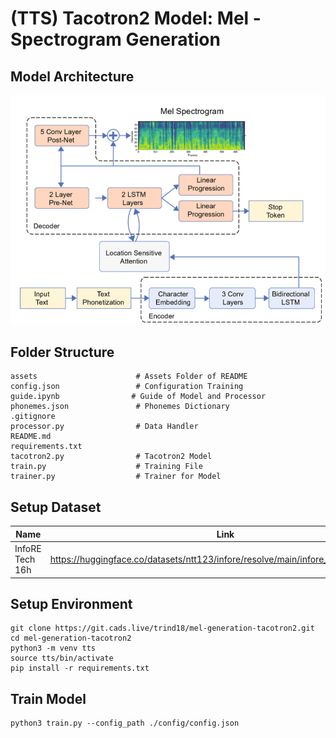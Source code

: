 # (TTS) Tacotron2 Model: Mel - Spectrogram Generation
## Model Architecture
<img src="assets/model.png">

## Folder Structure
    assets                      # Assets Folder of README
    config.json                 # Configuration Training
    guide.ipynb                # Guide of Model and Processor
    phonemes.json               # Phonemes Dictionary
    .gitignore
    processor.py                # Data Handler
    README.md
    requirements.txt
    tacotron2.py                # Tacotron2 Model
    train.py                    # Training File
    trainer.py                  # Trainer for Model

## Setup Dataset
| Name    | Link |
| --------- | ------- |
| InfoRE Tech 16h     | https://huggingface.co/datasets/ntt123/infore/resolve/main/infore_16k_denoised.zip        |

## Setup Environment
```
git clone https://git.cads.live/trind18/mel-generation-tacotron2.git
cd mel-generation-tacotron2
python3 -m venv tts
source tts/bin/activate
pip install -r requirements.txt
```

## Train Model
```
python3 train.py --config_path ./config/config.json
```